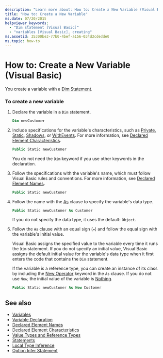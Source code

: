 ```yaml
---
description: "Learn more about: How to: Create a New Variable (Visual Basic)"
title: "How to: Create a New Variable"
ms.date: 07/20/2015
helpviewer_keywords:
  - "Dim statement [Visual Basic]"
  - "variables [Visual Basic], creating"
ms.assetid: 35300be3-77b0-4bef-a156-034d3cdedde0
ms.topic: how-to
---
```

# How to: Create a New Variable (Visual Basic)

You create a variable with a [Dim Statement](../../../language-reference/statements/dim-statement.md).

### To create a new variable

1. Declare the variable in a `Dim` statement.

    ```vb
    Dim newCustomer
    ```

2. Include specifications for the variable's characteristics, such as [Private](../../../language-reference/modifiers/private.md), [Static](../../../language-reference/modifiers/static.md), [Shadows](../../../language-reference/modifiers/shadows.md), or [WithEvents](../../../language-reference/modifiers/withevents.md). For more information, see [Declared Element Characteristics](../declared-elements/declared-element-characteristics.md).

    ```vb
    Public Static newCustomer
    ```

    You do not need the `Dim` keyword if you use other keywords in the declaration.

3. Follow the specifications with the variable's name, which must follow Visual Basic rules and conventions. For more information, see [Declared Element Names](../declared-elements/declared-element-names.md).

    ```vb
    Public Static newCustomer
    ```

4. Follow the name with the [As](../../../language-reference/statements/as-clause.md) clause to specify the variable's data type.

    ```vb
    Public Static newCustomer As Customer
    ```

    If you do not specify the data type, it uses the default: `Object`.

5. Follow the `As` clause with an equal sign (`=`) and follow the equal sign with the variable's initial value.

    Visual Basic assigns the specified value to the variable every time it runs the `Dim` statement. If you do not specify an initial value, Visual Basic assigns the default initial value for the variable's data type when it first enters the code that contains the `Dim` statement.

    If the variable is a reference type, you can create an instance of its class by including the [New Operator](../../../language-reference/operators/new-operator.md) keyword in the `As` clause. If you do not use `New`, the initial value of the variable is [Nothing](../../../language-reference/nothing.md).

    ```vb
    Public Static newCustomer As New Customer
    ```

## See also

- [Variables](index.md)
- [Variable Declaration](variable-declaration.md)
- [Declared Element Names](../declared-elements/declared-element-names.md)
- [Declared Element Characteristics](../declared-elements/declared-element-characteristics.md)
- [Value Types and Reference Types](../data-types/value-types-and-reference-types.md)
- [Statements](../../../language-reference/statements/index.md)
- [Local Type Inference](local-type-inference.md)
- [Option Infer Statement](../../../language-reference/statements/option-infer-statement.md)
